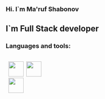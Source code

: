 ### Hi. I`m Ma'ruf Shabonov
<h2>I`m Full Stack developer</h2>
<h3>Languages and tools:</h3>
<code>
 <img src="https://encrypted-tbn0.gstatic.com/images?q=tbn:ANd9GcShE-HhNbjxLXo3zHtRi8O323jrg4AQ_uZFrIjqkBoLFOjLRtkod8vH5_qptgpkjtjPsnk&usqp=CAU" width="40px"> <img src="https://w7.pngwing.com/pngs/79/518/png-transparent-js-react-js-logo-react-react-native-logos-icon-thumbnail.png" width="40px">
 <img src="https://www.google.com/url?sa=i&url=https%3A%2F%2Fwww.pngegg.com%2Fen%2Fsearch%3Fq%3Dnode%2BJs%2BLogo&psig=AOvVaw20LI2zjSN-8jBd_nJWcUyA&ust=1710643888777000&source=images&cd=vfe&opi=89978449&ved=0CBMQjRxqFwoTCPj_-Jzj94QDFQAAAAAdAAAAABAE" width="40px">
 </code>


